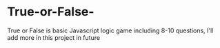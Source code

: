 # True-or-False-
True or False is basic Javascript logic game including 8-10 questions, I'll add more in this project in future
